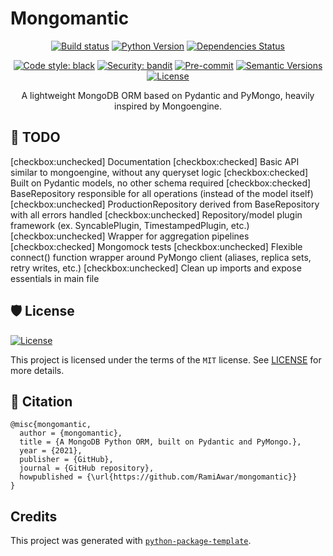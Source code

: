 # Mongomantic

<div align="center">

[![Build status](https://github.com/RamiAwar/mongomantic/workflows/build/badge.svg?branch=master&event=push)](https://github.com/RamiAwar/mongomantic/actions?query=workflow%3Abuild)
[![Python Version](https://img.shields.io/pypi/pyversions/mongomantic.svg)](https://pypi.org/project/mongomantic/)
[![Dependencies Status](https://img.shields.io/badge/dependencies-up%20to%20date-brightgreen.svg)](https://github.com/RamiAwar/mongomantic/pulls?utf8=%E2%9C%93&q=is%3Apr%20author%3Aapp%2Fdependabot)

[![Code style: black](https://img.shields.io/badge/code%20style-black-000000.svg)](https://github.com/psf/black)
[![Security: bandit](https://img.shields.io/badge/security-bandit-green.svg)](https://github.com/PyCQA/bandit)
[![Pre-commit](https://img.shields.io/badge/pre--commit-enabled-brightgreen?logo=pre-commit&logoColor=white)](https://github.com/RamiAwar/mongomantic/blob/master/.pre-commit-config.yaml)
[![Semantic Versions](https://img.shields.io/badge/%F0%9F%9A%80-semantic%20versions-informational.svg)](https://github.com/RamiAwar/mongomantic/releases)
[![License](https://img.shields.io/github/license/RamiAwar/mongomantic)](https://github.com/RamiAwar/mongomantic/blob/master/LICENSE)

A lightweight MongoDB ORM based on Pydantic and PyMongo, heavily inspired by Mongoengine.

</div>

## 🚀 TODO

[checkbox:unchecked] Documentation
[checkbox:checked] Basic API similar to mongoengine, without any queryset logic
[checkbox:checked] Built on Pydantic models, no other schema required
[checkbox:checked] BaseRepository responsible for all operations (instead of the model itself)
[checkbox:unchecked] ProductionRepository derived from BaseRepository with all errors handled
[checkbox:unchecked] Repository/model plugin framework (ex. SyncablePlugin, TimestampedPlugin, etc.)
[checkbox:unchecked] Wrapper for aggregation pipelines
[checkbox:checked] Mongomock tests
[checkbox:unchecked] Flexible connect() function wrapper around PyMongo client (aliases, replica sets, retry writes, etc.)
[checkbox:unchecked] Clean up imports and expose essentials in main file

## 🛡 License

[![License](https://img.shields.io/github/license/RamiAwar/mongomantic)](https://github.com/RamiAwar/mongomantic/blob/master/LICENSE)

This project is licensed under the terms of the `MIT` license. See [LICENSE](https://github.com/RamiAwar/mongomantic/blob/master/LICENSE) for more details.

## 📃 Citation

```
@misc{mongomantic,
  author = {mongomantic},
  title = {A MongoDB Python ORM, built on Pydantic and PyMongo.},
  year = {2021},
  publisher = {GitHub},
  journal = {GitHub repository},
  howpublished = {\url{https://github.com/RamiAwar/mongomantic}}
}
```

## Credits

This project was generated with [`python-package-template`](https://github.com/TezRomacH/python-package-template).
